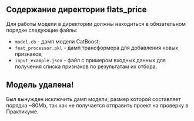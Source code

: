 ## Содержание директории flats_price

Для работы модели в директории должны находиться в обязательном порядке следующие файлы:

- `model.cb` - дамп модели CatBoost;
- `feat_processor.pkl` - дамп трансформера для добавления новых признаков;
- `input_example.json` - файл с примером входных данных для получения списка признаков по результатам их отбора.

## Модель удалена!

Был вынужден исключить дамп модели, размер которой составляет порядка ~80Mb, так как не получается отправить проект на проверку в Практикуме.
